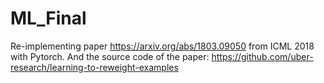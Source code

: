 # ML_Final

Re-implementing paper https://arxiv.org/abs/1803.09050 from ICML 2018 with Pytorch.
And the source code of the paper: https://github.com/uber-research/learning-to-reweight-examples
